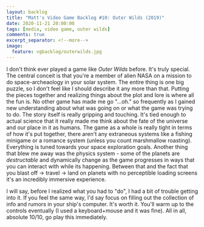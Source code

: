 ```yaml
---
layout: backlog
title: "Matt's Video Game Backlog #10: Outer Wilds (2019)"
date: 2020-11-21 20:00:00
tags: [media, video game, outer wilds]
comments: true
excerpt_separator: <!--more-->
image:
  feature: vgbacklog/outerwilds.jpg
---
```


I don't think ever played a game like _Outer Wilds_ before. It's truly special. The central conceit is that you're a member of alien NASA on a mission to do space-archeaology in your solar system. The entire thing is one big puzzle, so I don't feel like I should describe it any more than that. Putting the pieces together and realizing things about the plot and lore is where all the fun is. No other game has made me go "...oh." so frequently as I gained new understanding about what was going on or what the game was trying to do. The story itself is really gripping and touching. It's tied enough to actual science that it really made me think about the fate of the universe and our place in it as humans. The game as a whole is really tight in terms of how it's put together, there aren't any extraneous systems like a fishing minigame or a romance system (unless you count marshmallow roasting). Everything is tuned towards your space exploration goals. Another thing that blew me away was the physics system - some of the planets are _destructable_ and dynamically change as the game progresses in ways that you can interact with while its happening. Between that and the fact that you blast off -> travel -> land on planets with no perceptible loading screens it's an incredibly immersive experience.

I will say, before I realized what you had to "do", I had a bit of trouble getting into it. If you feel the same way, I'd say focus on filling out the collection of info and rumors in your ship's computer. It's worth it. You'll warm up to the controls eventually (I used a keyboard+mouse and it was fine). All in all, absolute 10/10, go play this immediately.
